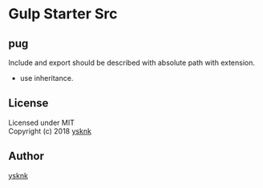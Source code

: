 Gulp Starter Src
====

## pug

Include and export should be described with absolute path with extension.
* use inheritance.

## License

Licensed under MIT  
Copyright (c) 2018 [ysknk](https://github.com/ysknk)  

## Author

[ysknk](https://github.com/ysknk)

